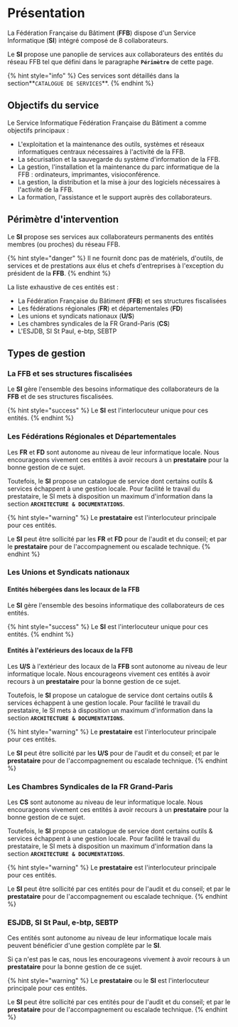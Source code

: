 # Présentation

La Fédération Française du Bâtiment \(**FFB**\) dispose d'un Service Informatique \(**SI**\) intégré composé de 8 collaborateurs.

Le **SI** propose une panoplie de services aux collaborateurs des entités du réseau FFB tel que défini dans le paragraphe **`Périmètre`** de cette page.

{% hint style="info" %}
Ces services sont détaillés dans la section**`CATALOGUE DE SERVICES`**.
{% endhint %}

## Objectifs du service

Le Service Informatique Fédération Française du Bâtiment a comme objectifs principaux :

* L'exploitation et la maintenance des outils, systèmes et réseaux informatiques centraux nécessaires à l'activité de la FFB.
* La sécurisation et la sauvegarde du système d'information de la FFB.
* La gestion, l'installation et la maintenance du parc informatique de la FFB : ordinateurs, imprimantes, visioconférence.
* La gestion, la distribution et la mise à jour des logiciels nécessaires à l'activité de la FFB.
* La formation, l'assistance et le support auprès des collaborateurs.

## Périmètre d'intervention

Le **SI** propose ses services aux collaborateurs permanents des entités membres \(ou proches\) du réseau FFB.

{% hint style="danger" %}
Il ne fournit donc pas de matériels, d'outils, de services et de prestations aux élus et chefs d'entreprises à l'exception du président de la **FFB**.
{% endhint %}

La liste exhaustive de ces entités est :

* La Fédération Française du Bâtiment \(**FFB**\) et ses structures fiscalisées
* Les fédérations régionales \(**FR**\) et départementales \(**FD**\)
* Les unions et syndicats nationaux \(**U/S**\)
* Les chambres syndicales de la FR Grand-Paris \(**CS**\)
* L'ESJDB, SI St Paul, e-btp, SEBTP

## Types de gestion

### La FFB et ses structures fiscalisées

Le **SI** gère l'ensemble des besoins informatique des collaborateurs de la **FFB** et de ses structures fiscalisées.

{% hint style="success" %}
Le **SI** est l'interlocuteur unique pour ces entités.
{% endhint %}

### Les Fédérations Régionales et Départementales

Les **FR** et **FD** sont autonome au niveau de leur informatique locale. Nous encourageons vivement ces entités à avoir recours à un **prestataire** pour la bonne gestion de ce sujet.

Toutefois, le **SI** propose un catalogue de service dont certains outils & services échappent à une gestion locale. Pour facilité le travail du prestataire, le SI mets à disposition un maximum d'information dans la section **`ARCHITECTURE & DOCUMENTATIONS`**.

{% hint style="warning" %}
Le **prestataire** est l'interlocuteur principale pour ces entités.

Le **SI** peut être sollicité par les **FR** et **FD** pour de l'audit et du conseil; et par le **prestataire** pour de l'accompagnement ou escalade technique.
{% endhint %}

### Les Unions et Syndicats nationaux

#### Entités hébergées dans les locaux de la FFB

Le **SI** gère l'ensemble des besoins informatique des collaborateurs de ces entités.

{% hint style="success" %}
Le **SI** est l'interlocuteur unique pour ces entités.
{% endhint %}

#### Entités à l'extérieurs des locaux de la FFB

Les **U/S** à l'extérieur des locaux de la **FFB** sont autonome au niveau de leur informatique locale. Nous encourageons vivement ces entités à avoir recours à un **prestataire** pour la bonne gestion de ce sujet.

Toutefois, le **SI** propose un catalogue de service dont certains outils & services échappent à une gestion locale. Pour facilité le travail du prestataire, le SI mets à disposition un maximum d'information dans la section **`ARCHITECTURE & DOCUMENTATIONS`**.

{% hint style="warning" %}
Le **prestataire** est l'interlocuteur principale pour ces entités.

Le **SI** peut être sollicité par les **U/S** pour de l'audit et du conseil; et par le **prestataire** pour de l'accompagnement ou escalade technique.
{% endhint %}

### Les Chambres Syndicales de la FR Grand-Paris

Les **CS** sont autonome au niveau de leur informatique locale. Nous encourageons vivement ces entités à avoir recours à un **prestataire** pour la bonne gestion de ce sujet.

Toutefois, le **SI** propose un catalogue de service dont certains outils & services échappent à une gestion locale. Pour facilité le travail du prestataire, le SI mets à disposition un maximum d'information dans la section **`ARCHITECTURE & DOCUMENTATIONS`**.

{% hint style="warning" %}
Le **prestataire** est l'interlocuteur principale pour ces entités.

Le **SI** peut être sollicité par ces entités pour de l'audit et du conseil; et par le **prestataire** pour de l'accompagnement ou escalade technique.
{% endhint %}

### ESJDB, SI St Paul, e-btp, SEBTP

Ces entités sont autonome au niveau de leur informatique locale mais peuvent bénéficier d'une gestion complète par le **SI**. 

Si ça n'est pas le cas, nous les encourageons vivement à avoir recours à un **prestataire** pour la bonne gestion de ce sujet.

{% hint style="warning" %}
Le **prestataire** ou le **SI** est l'interlocuteur principale pour ces entités.

Le **SI** peut être sollicité par ces entités pour de l'audit et du conseil; et par le **prestataire** pour de l'accompagnement ou escalade technique.
{% endhint %}


